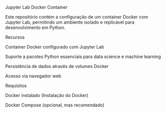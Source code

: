 Jupyter Lab Docker Container

Este repositório contém a configuração de um container Docker com Jupyter Lab, permitindo um ambiente isolado e replicável para desenvolvimento em Python.

Recursos

Container Docker configurado com Jupyter Lab

Suporte a pacotes Python essenciais para data science e machine learning

Persistência de dados através de volumes Docker

Acesso via navegador web

Requisitos

Docker instalado (Instalação do Docker)

Docker Compose (opcional, mas recomendado)

